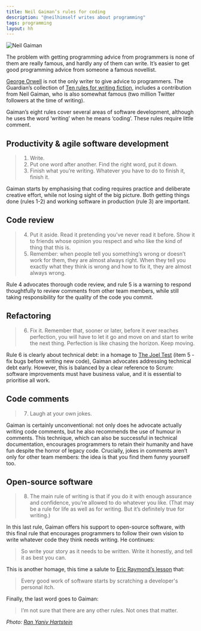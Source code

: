 ```yaml
---
title: Neil Gaiman’s rules for coding
description: "@neilhimself writes about programming"
tags: programming
layout: hh
---
```


![Neil Gaiman](neil-gaiman.jpg)

The problem with getting programming advice from programmers is none of them are really famous, and hardly any of them can write. It’s easier to get good programming advice from someone a famous novellist.

[George Orwell](george-orwell-rules-scala) is not the only writer to give advice to programmers. The Guardian’s collection of [Ten rules for writing fiction](http://www.theguardian.com/books/2010/feb/20/ten-rules-for-writing-fiction-part-one), includes a contribution from Neil Gaiman, who is also somewhat famous (two million Twitter followers at the time of writing).

Gaiman’s eight rules cover several areas of software development, although he uses the word ‘writing’ when he means ‘coding’. These rules require little comment.


## Productivity & agile software development

> 1. Write.
> 2. Put one word after another. Find the right word, put it down.
> 3. Finish what you’re writing. Whatever you have to do to finish it, finish it.

Gaiman starts by emphasising that coding requires practice and deliberate creative effort, while not losing sight of the big picture. Both getting things done (rules 1-2) and working software in production (rule 3) are important.


## Code review

<blockquote><ol start="4">
<li>Put it aside. Read it pretending you’ve never read it before. Show it to friends whose opinion you respect and who like the kind of thing that this is.</li>
<li>Remember: when people tell you something’s wrong or doesn’t work for them, they are almost always right. When they tell you exactly what they think is wrong and how to fix it, they are almost always wrong.</li>
</ol></blockquote>

Rule 4 advocates thorough code review, and rule 5 is a warning to respond thoughtfully to review comments from other team members, while still taking responsibility for the quality of the code you commit.


## Refactoring

<blockquote><ol start="6">
<li>Fix it. Remember that, sooner or later, before it ever reaches perfection, you will have to let it go and move on and start to write the next thing. Perfection is like chasing the horizon. Keep moving.</li>
</ol></blockquote>

Rule 6 is clearly about technical debt: in a homage to [The Joel Test](http://www.joelonsoftware.com/articles/fog0000000043.html) (item 5 - fix bugs before writing new code), Gaiman advocates addressing technical debt early. However, this is balanced by a clear reference to Scrum: software improvements must have business value, and it is essential to prioritise all work.


## Code comments

<blockquote><ol start="7">
<li>Laugh at your own jokes.</li>
</ol></blockquote>

Gaiman is certainly unconventional: not only does he advocate actually writing code comments, but he also recommends the use of humour in comments. This technique, which can also be successful in technical documentation, encourages programmers to retain their humanity and have fun despite the horror of legacy code. Crucially, jokes in comments aren’t only for other team members: the idea is that you find them funny yourself too.


## Open-source software

<blockquote><ol start="8">
<li>The main rule of writing is that if you do it with enough assurance and confidence, you’re allowed to do whatever you like. (That may be a rule for life as well as for writing. But it’s definitely true for writing.)</li>
</ol></blockquote>

In this last rule, Gaiman offers his support to open-source software, with this final rule that encourages programmers to follow their own vision to write whatever code they think needs writing. He continues:

> So write your story as it needs to be written. Write it honestly, and tell it as best you can.

This is another homage, this time a salute to [Eric Raymond’s lesson](http://www.catb.org/esr/writings/homesteading/cathedral-bazaar/ar01s02.html) that:

> Every good work of software starts by scratching a developer's personal itch.

Finally, the last word goes to Gaiman:

> I’m not sure that there are any other rules. Not ones that matter.

_Photo: [Ran Yaniv Hartstein](https://www.flickr.com/photos/ranh/10429043703)_
